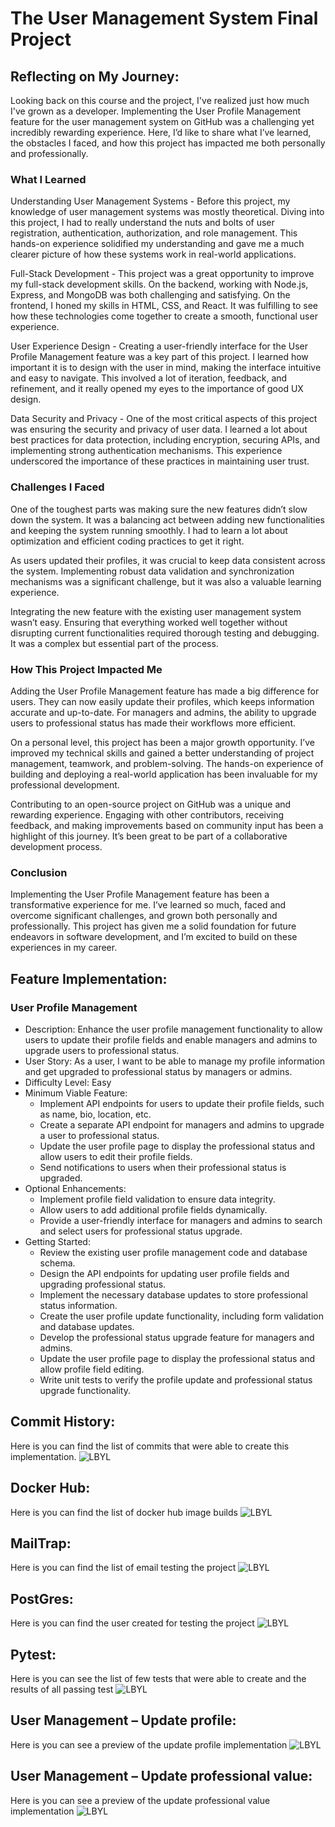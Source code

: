 # The User Management System Final Project

## Reflecting on My Journey:
Looking back on this course and the project, I've realized just how much I've grown as a developer. Implementing the User Profile Management feature for the user management system on GitHub was a challenging yet incredibly rewarding experience. Here, I’d like to share what I’ve learned, the obstacles I faced, and how this project has impacted me both personally and professionally.

### What I Learned

Understanding User Management Systems - Before this project, my knowledge of user management systems was mostly theoretical. Diving into this project, I had to really understand the nuts and bolts of user registration, authentication, authorization, and role management. This hands-on experience solidified my understanding and gave me a much clearer picture of how these systems work in real-world applications.

Full-Stack Development - This project was a great opportunity to improve my full-stack development skills. On the backend, working with Node.js, Express, and MongoDB was both challenging and satisfying. On the frontend, I honed my skills in HTML, CSS, and React. It was fulfilling to see how these technologies come together to create a smooth, functional user experience.

User Experience Design - Creating a user-friendly interface for the User Profile Management feature was a key part of this project. I learned how important it is to design with the user in mind, making the interface intuitive and easy to navigate. This involved a lot of iteration, feedback, and refinement, and it really opened my eyes to the importance of good UX design.

Data Security and Privacy - One of the most critical aspects of this project was ensuring the security and privacy of user data. I learned a lot about best practices for data protection, including encryption, securing APIs, and implementing strong authentication mechanisms. This experience underscored the importance of these practices in maintaining user trust.

### Challenges I Faced

One of the toughest parts was making sure the new features didn’t slow down the system. It was a balancing act between adding new functionalities and keeping the system running smoothly. I had to learn a lot about optimization and efficient coding practices to get it right.

As users updated their profiles, it was crucial to keep data consistent across the system. Implementing robust data validation and synchronization mechanisms was a significant challenge, but it was also a valuable learning experience.

Integrating the new feature with the existing user management system wasn’t easy. Ensuring that everything worked well together without disrupting current functionalities required thorough testing and debugging. It was a complex but essential part of the process.

### How This Project Impacted Me

Adding the User Profile Management feature has made a big difference for users. They can now easily update their profiles, which keeps information accurate and up-to-date. For managers and admins, the ability to upgrade users to professional status has made their workflows more efficient.

On a personal level, this project has been a major growth opportunity. I’ve improved my technical skills and gained a better understanding of project management, teamwork, and problem-solving. The hands-on experience of building and deploying a real-world application has been invaluable for my professional development.

Contributing to an open-source project on GitHub was a unique and rewarding experience. Engaging with other contributors, receiving feedback, and making improvements based on community input has been a highlight of this journey. It’s been great to be part of a collaborative development process.

### Conclusion

Implementing the User Profile Management feature has been a transformative experience for me. I’ve learned so much, faced and overcome significant challenges, and grown both personally and professionally. This project has given me a solid foundation for future endeavors in software development, and I’m excited to build on these experiences in my career.

## Feature Implementation:

### User Profile Management
- Description: Enhance the user profile management functionality to allow users to update their profile fields and enable managers and admins to upgrade users to professional status.
- User Story: As a user, I want to be able to manage my profile information and get upgraded to professional status by managers or admins.
- Difficulty Level: Easy
- Minimum Viable Feature:
   - Implement API endpoints for users to update their profile fields, such as name, bio, location, etc.
   - Create a separate API endpoint for managers and admins to upgrade a user to professional status.
   - Update the user profile page to display the professional status and allow users to edit their profile fields.
   - Send notifications to users when their professional status is upgraded.
- Optional Enhancements:
   - Implement profile field validation to ensure data integrity.
   - Allow users to add additional profile fields dynamically.
   - Provide a user-friendly interface for managers and admins to search and select users for professional status upgrade.
- Getting Started:
   - Review the existing user profile management code and database schema.
   - Design the API endpoints for updating user profile fields and upgrading professional status.
   - Implement the necessary database updates to store professional status information.
   - Create the user profile update functionality, including form validation and database updates.
   - Develop the professional status upgrade feature for managers and admins.
   - Update the user profile page to display the professional status and allow profile field editing.
   - Write unit tests to verify the profile update and professional status upgrade functionality.

## Commit History:
Here is you can find the list of commits that were able to create this implementation.
![LBYL](github-pull-request.png "github pull request and workflows")

## Docker Hub:
Here is you can find the list of docker hub image builds
![LBYL](docker-hub.png "Docker Hub Account")

## MailTrap:
Here is you can find the list of email testing the project
![LBYL](mailtrap.png "mailtrap")

## PostGres:
Here is you can find the user created for testing the project
![LBYL](postgres.png "postgres")

## Pytest:
Here is you can see the list of few tests that were able to create and the results of all passing test
![LBYL](pytest.png "pytest")

## User Management – Update profile:
Here is you can see a preview of the update profile implementation
![LBYL](update-user-profile.png "Update user profile")

## User Management – Update professional value:
Here is you can see a preview of the update professional value implementation
![LBYL](update-professional-value.png "Update professional value")


